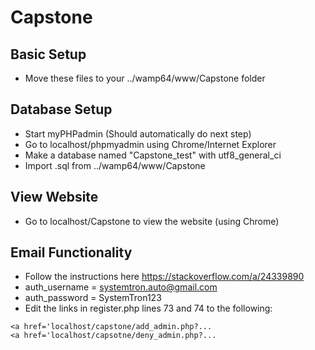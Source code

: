 # Capstone

## Basic Setup 
- Move these files to your ../wamp64/www/Capstone folder

## Database Setup
- Start myPHPadmin (Should automatically do next step)
- Go to localhost/phpmyadmin using Chrome/Internet Explorer
- Make a database named "Capstone_test" with utf8_general_ci
- Import .sql from ../wamp64/www/Capstone

## View Website
- Go to localhost/Capstone to view the website (using Chrome)

## Email Functionality
- Follow the instructions here https://stackoverflow.com/a/24339890
- auth_username = systemtron.auto@gmail.com
- auth_password = SystemTron123
- Edit the links in register.php lines 73 and 74 to the following:
```
<a href='localhost/capstone/add_admin.php?...
<a href='localhost/capsotne/deny_admin.php?...
```
